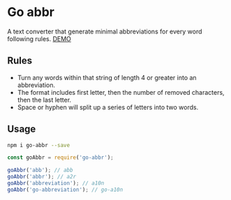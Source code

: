 # Go abbr

A text converter that generate minimal abbreviations for every word following rules. [DEMO](https://codepen.io/qq7886/full/deYLeY/)

## Rules
* Turn any words within that string of length 4 or greater into an abbreviation.
* The format includes first letter, then the number of removed characters, then the last letter.
* Space or hyphen will split up a series of letters into two words.

## Usage
```bash
npm i go-abbr --save
```

```js
const goAbbr = require('go-abbr');

goAbbr('abb'); // abb
goAbbr('abbr'); // a2r
goAbbr('abbreviation'); // a10n
goAbbr('go-abbreviation'); // go-a10n

```
